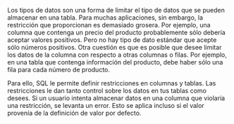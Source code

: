 Los tipos de datos son una forma de limitar el tipo de datos que se  pueden almacenar en una tabla. Para muchas aplicaciones, sin embargo, la restricción que proporcionan es demasiado grosera. Por ejemplo, una  columna que contenga un precio del producto probablemente sólo debería  aceptar valores positivos. Pero no hay tipo de dato estándar que acepte  sólo números positivos. Otra cuestión es que es posible que desee  limitar los datos de la columna con respecto a otras columnas o filas.  Por ejemplo, en una tabla que contenga información del producto, debe  haber sólo una fila para cada número de producto.

Para ello, SQL le permite definir restricciones en columnas y  tablas. Las restricciones le dan tanto control sobre los datos en tus  tablas como desees. Si un usuario intenta almacenar datos en una columna que violaría una restricción, se levanta un error. Esto se aplica  incluso si el valor provenía de la definición de valor por defecto.